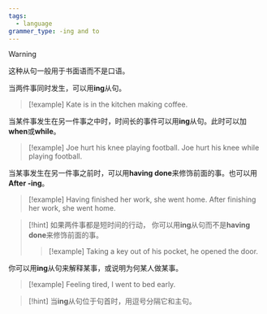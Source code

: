 ```yaml
---
tags:
  - language
grammer_type: -ing and to
---
```

> [!warning]
> 这种从句一般用于书面语而不是口语。

当两件事同时发生，可以用**ing**从句。

> [!example]
> Kate is in the kitchen making coffee.

当某件事发生在另一件事之中时，时间长的事件可以用**ing**从句。此时可以加**when**或**while**。

> [!example]
> Joe hurt his knee playing football.
> Joe hurt his knee while playing football.

当某事发生在另一件事之前时，可以用**having done**来修饰前面的事。也可以用**After -ing**。

> [!example]
> Having finished her work, she went home.
> After finishing her work, she went home.

> [!hint]
> 如果两件事都是短时间的行动， 你可以用**ing**从句而不是**having done**来修饰前面的事。
> > [!example]
> > Taking a key out of his pocket, he opened the door.

你可以用**ing**从句来解释某事，或说明为何某人做某事。

> [!example]
> Feeling tired, I went to bed early.

> [!hint]
> 当**ing**从句位于句首时，用逗号分隔它和主句。